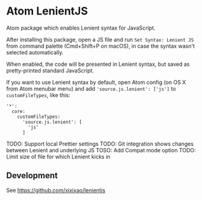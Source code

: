 # Atom LenientJS

Atom package which enables Lenient syntax for JavaScript.

After installing this package, open a JS file and run `Set Syntax: Lenient JS` from command palette (Cmd+Shift+P on macOS), in case the syntax wasn't selected automatically.

When enabled, the code will be presented in Lenient syntax, but saved as pretty-printed standard JavaScript.

If you want to use Lenient syntax by default, open Atom config (on OS X from Atom menubar menu) and add `'source.js.lenient': ['js']` to `customFileTypes`, like this:

```
'*':
  core:
    customFileTypes:
      'source.js.lenient': [
        'js'
      ]
```

TODO: Support local Prettier settings
TODO: Git integration shows changes between Lenient and underlying JS
TOSO: Add Compat mode option
TODO: Limit size of file for which Lenient kicks in

## Development

See https://github.com/xixixao/lenientjs
